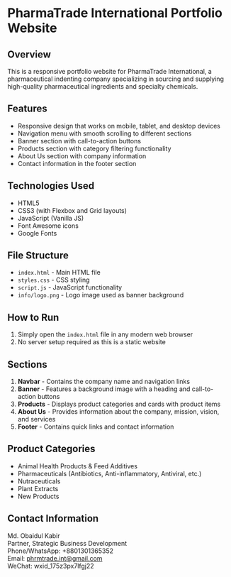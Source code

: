 # PharmaTrade International Portfolio Website

## Overview
This is a responsive portfolio website for PharmaTrade International, a pharmaceutical indenting company specializing in sourcing and supplying high-quality pharmaceutical ingredients and specialty chemicals.

## Features
- Responsive design that works on mobile, tablet, and desktop devices
- Navigation menu with smooth scrolling to different sections
- Banner section with call-to-action buttons
- Products section with category filtering functionality
- About Us section with company information
- Contact information in the footer section

## Technologies Used
- HTML5
- CSS3 (with Flexbox and Grid layouts)
- JavaScript (Vanilla JS)
- Font Awesome icons
- Google Fonts

## File Structure
- `index.html` - Main HTML file
- `styles.css` - CSS styling
- `script.js` - JavaScript functionality
- `info/logo.png` - Logo image used as banner background

## How to Run
1. Simply open the `index.html` file in any modern web browser
2. No server setup required as this is a static website

## Sections
1. **Navbar** - Contains the company name and navigation links
2. **Banner** - Features a background image with a heading and call-to-action buttons
3. **Products** - Displays product categories and cards with product items
4. **About Us** - Provides information about the company, mission, vision, and services
5. **Footer** - Contains quick links and contact information

## Product Categories
- Animal Health Products & Feed Additives
- Pharmaceuticals (Antibiotics, Anti-inflammatory, Antiviral, etc.)
- Nutraceuticals
- Plant Extracts
- New Products

## Contact Information
Md. Obaidul Kabir  
Partner, Strategic Business Development  
Phone/WhatsApp: +8801301365352  
Email: phrmtrade.int@gmail.com  
WeChat: wxid_175z3px7lfgj22